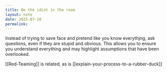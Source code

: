 ```yaml
---
title: Be the idiot in the room
layout: note
date: 2025-07-20
permalink:
---
```

Instead of trying to save face and pretend like you know everythjng, ask questions, even if they are stupid and obvious. This allows you to ensure you understand everything and may highlight assumptions that have been overlooked.



[[Red-Teaming]] is related, as is [[explain-your-process-to-a-rubber-duck]]